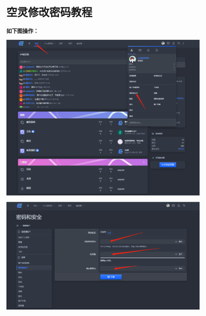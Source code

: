 # 空灵修改密码教程

**如下图操作：**

![](<../../.gitbook/assets/image (49) (1) (1).png>)

![](<../../.gitbook/assets/image (30) (1) (1).png>)
